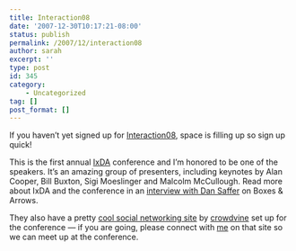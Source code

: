 ```yaml
---
title: Interaction08
date: '2007-12-30T10:17:21-08:00'
status: publish
permalink: /2007/12/interaction08
author: sarah
excerpt: ''
type: post
id: 345
category:
    - Uncategorized
tag: []
post_format: []
---
```

If you haven’t yet signed up for [Interaction08](http://interaction08.ixda.org/index.php), space is filling up so sign up quick!

This is the first annual [IxDA](http://www.ixda.org/) conference and I’m honored to be one of the speakers. It’s an amazing group of presenters, including keynotes by Alan Cooper, Bill Buxton, Sigi Moeslinger and Malcolm McCullough. Read more about IxDA and the conference in an [interview with Dan Saffer](http://www.boxesandarrows.com/view/interactions-08-in) on Boxes &amp; Arrows.

They also have a pretty [cool social networking site](http://interaction08.crowdvine.com/) by [crowdvine](http://www.crowdvine.com/) set up for the conference — if you are going, please connect with [me](http://interaction08.crowdvine.com/profiles/7907) on that site so we can meet up at the conference.